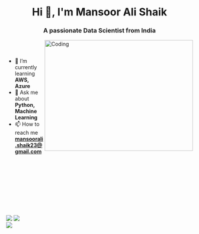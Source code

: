 <h1 align="center">Hi 👋, I'm Mansoor Ali Shaik</h1>
<h3 align="center">A passionate Data Scientist from India</h3>

<img align="right" alt="Coding" width="400" height="300" src="https://media0.giphy.com/media/v1.Y2lkPTc5MGI3NjExcWtkOXRhZ25kaGtiZm9pYThtNHRidzBhemVqb2VuanJlajF5amszeCZlcD12MV9pbnRlcm5hbF9naWZfYnlfaWQmY3Q9Zw/qgQUggAC3Pfv687qPC/giphy.webp">
<br>
<br/>

- 🌱 I’m currently learning **AWS, Azure**
- 💬 Ask me about **Python, Machine Learning**
- 📫 How to reach me **mansoorali.shaik23@gmail.com**




<br>
<br/>
<br>
<br/>
<br>
<br/>
<br>
<br/>

<!---
mali2395/mali2395 is a ✨ special ✨ repository because its `README.md` (this file) appears on your GitHub profile.
You can click the Preview link to take a look at your changes.
<img align="right" alt="Coding" width="400" src="https://cdn.dribbble.com/users/1162077/screenshots/3848914/programmer.gif">
<p align="right"><img src="https://media0.giphy.com/media/v1.Y2lkPTc5MGI3NjExcWtkOXRhZ25kaGtiZm9pYThtNHRidzBhemVqb2VuanJlajF5amszeCZlcD12MV9pbnRlcm5hbF9naWZfYnlfaWQmY3Q9Zw/qgQUggAC3Pfv687qPC/giphy.webp" ></p>
- 👋 Hi, I’m @mali2395
- 👀 I’m interested in  ML
- 🌱 I’m currently learning AWS
- 💞️ I’m looking to collaborate on ML
- 📫 How to reach me email
- 😄 Pronouns: He/Him
- ⚡ Fun fact: I'm cool
--->

![](https://github-readme-stats.vercel.app/api?username=mali2395&theme=highcontrast&hide_border=false&include_all_commits=true&count_private=true&title_color=00FF00&icon_color=00FF00) ![](https://github-readme-streak-stats.herokuapp.com/?user=mali2395&theme=highcontrast&hide_border=false&stroke=00FF00&ring=00FF00&fire=00FF00&currStreakLabel=FFFFFF)<br/>
![](https://github-readme-stats.vercel.app/api/top-langs/?username=mali2395&theme=highcontrast&hide_border=false&include_all_commits=true&count_private=true&layout=compact&title_color=00FF00)
